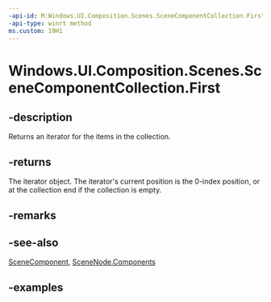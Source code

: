```yaml
---
-api-id: M:Windows.UI.Composition.Scenes.SceneComponentCollection.First
-api-type: winrt method
ms.custom: 19H1
---
```


<!-- Method syntax.
public IIterator<SceneComponent> SceneComponentCollection.First()
-->

# Windows.UI.Composition.Scenes.SceneComponentCollection.First

## -description

Returns an iterator for the items in the collection.



## -returns

The iterator object. The iterator's current position is the 0-index position, or at the collection end if the collection is empty.

## -remarks

## -see-also

[SceneComponent](scenecomponent.md), [SceneNode.Components](scenenode_components.md)

## -examples

